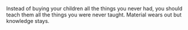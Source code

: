 Instead of buying your children all the things you never had, you should teach them all the things you were never taught. Material wears out but knowledge stays.
